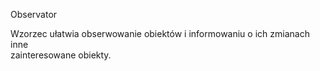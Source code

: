 Observator

Wzorzec ułatwia obserwowanie obiektów i informowaniu o ich zmianach inne  
zainteresowane obiekty.  
